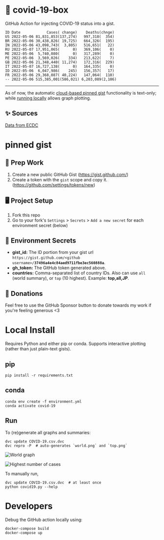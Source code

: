 # 🏥 covid-19-box

GitHub Action for injecting COVID-19 status into a gist.

```
ID Date            Cases( change)    Deaths(chnge)
US 2022-05-06 81,831,853(137,274)   997,318(  354)
BR 2022-05-06 30,438,826( 19,725)   664,326(  195)
IN 2022-05-06 43,098,743(  3,805)   516,651(   22)
RU 2022-05-07 17,951,065(      0)   369,106(    0)
ME 2022-05-06  5,740,080(      0)   317,289(    0)
PE 2022-05-06  3,569,026(    334)   213,622(    7)
GB 2022-05-06 21,348,440( 11,274)   172,316(  229)
IT 2022-05-07 16,727,138(      0)   164,335(    0)
ID 2022-05-06  6,047,986(    245)   156,357(   17)
FR 2022-05-06 29,368,087( 40,224)   147,064(  110)
-- 2022-05-06 515,385,001(586,021) 6,203,089(2,106)
```

---

As of now, the automatic [cloud-based pinned gist](#pinned-gist) functionality is text-only;
while [running locally](#local-install) allows graph plotting.

## ✨ Sources

[Data from ECDC](https://www.ecdc.europa.eu/en/publications-data/download-todays-data-geographic-distribution-covid-19-cases-worldwide)

# pinned gist

## 🎒 Prep Work
1. Create a new public GitHub Gist (https://gist.github.com/)
1. Create a token with the `gist` scope and copy it. (https://github.com/settings/tokens/new)

## 🖥 Project Setup
1. Fork this repo
1. Go to your fork's `Settings` > `Secrets` > `Add a new secret` for each environment secret (below)

## 🤫 Environment Secrets
- **gist_id:** The ID portion from your gist url `https://gist.github.com/<github username>/`**`37496a4e4c84aed9711fbe3ec560888a`**.
- **gh_token:** The GitHub token generated above.
- **countries:** Comma-separated list of country IDs. Also can use `all` (world summary), or `top` (10 highest). Example: **top,all,JP**.

## 💸 Donations

Feel free to use the GitHub Sponsor button to donate towards my work if you're feeling generous <3

# Local Install

Requires Python and either pip or conda. Supports interactive plotting (rather than just plain-text gists).

## pip

```
pip install -r requirements.txt
```

## conda

```
conda env create -f environment.yml
conda activate covid-19
```

## Run

To (re)generate all graphs and summaries:

```
dvc update COVID-19.csv.dvc
dvc repro -P  # auto-generates `world.png` and `top.png`
```

![World graph](world.png)

![Highest number of cases](top.png)

To manually run,

```
dvc update COVID-19.csv.dvc  # at least once
python covid19.py --help
```

# Developers

Debug the GitHub action locally using:

```
docker-compose build
docker-compose up
```
